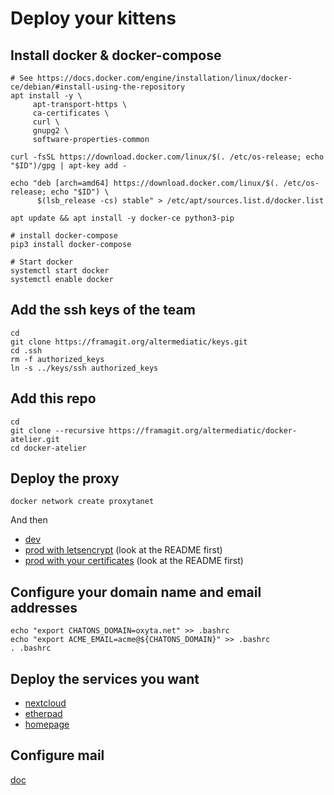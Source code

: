 # Deploy your kittens

## Install docker & docker-compose
```
# See https://docs.docker.com/engine/installation/linux/docker-ce/debian/#install-using-the-repository
apt install -y \
     apt-transport-https \
     ca-certificates \
     curl \
     gnupg2 \
     software-properties-common

curl -fsSL https://download.docker.com/linux/$(. /etc/os-release; echo "$ID")/gpg | apt-key add -

echo "deb [arch=amd64] https://download.docker.com/linux/$(. /etc/os-release; echo "$ID") \
      $(lsb_release -cs) stable" > /etc/apt/sources.list.d/docker.list

apt update && apt install -y docker-ce python3-pip

# install docker-compose
pip3 install docker-compose

# Start docker
systemctl start docker
systemctl enable docker
```

## Add the ssh keys of the team
```
cd
git clone https://framagit.org/altermediatic/keys.git
cd .ssh
rm -f authorized_keys
ln -s ../keys/ssh authorized_keys
```

## Add this repo
```
cd
git clone --recursive https://framagit.org/altermediatic/docker-atelier.git
cd docker-atelier
```

## Deploy the proxy
```
docker network create proxytanet
```
And then
- [dev](proxy/dev/)
- [prod with letsencrypt](proxy/prod-le/) (look at the README first)
- [prod with your certificates](proxy/prod-ssl/) (look at the README first)

## Configure your domain name and email addresses

```
echo "export CHATONS_DOMAIN=oxyta.net" >> .bashrc
echo "export ACME_EMAIL=acme@${CHATONS_DOMAIN}" >> .bashrc
. .bashrc
```

## Deploy the services you want

- [nextcloud](cloud/)
- [etherpad](pad/)
- [homepage](homepage/)

## Configure mail

[doc](mail)
